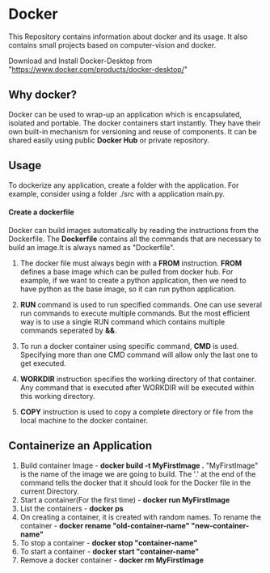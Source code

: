 # Docker 
This Repository contains information about docker and its usage. It also contains small projects based on computer-vision and docker. 

Download and Install Docker-Desktop from "https://www.docker.com/products/docker-desktop/"

## Why docker?
Docker can be used to wrap-up an application  which is encapsulated, isolated and portable. The docker containers start instantly. They have their own built-in mechanism for versioning and reuse of components. It can be shared easily using public **Docker Hub** or private repository. 

## Usage

To dockerize any application, create a folder with the application. For example, consider using a folder ./src with a application main.py. 

#### Create a dockerfile

Docker can build images automatically by reading the instructions from the Dockerfile. The **Dockerfile** contains all the commands that are necessary to build an image.It is always named as "Dockerfile".
1. The docker file must always begin with a **FROM** instruction. **FROM** defines a base image which can be pulled from docker hub. For example, if we want to create a python application, then we need to have python as the base image, so it can run python application.

2. **RUN** command is used to run specified commands. One can use several run commands to execute multiple commands. But the most efficient way is to use a single RUN command which contains multiple commands seperated by **&&**.

3. To run a docker container using specific command, **CMD** is used. Specifying more than one CMD command will allow only the last one to get executed. 

4. **WORKDIR** instruction specifies the working directory of that container. Any command that is executed after WORKDIR will be executed within this working directory.

5. **COPY** instruction is used to copy a complete directory or file from the local machine to the docker container. 

## Containerize an Application

1. Build container Image - **docker build -t MyFirstImage .** 
    "MyFirstImage" is the name of the image we are going to build. The '.' at the end of the command tells the docker that it should look for the Docker file in the current Directory. 
2. Start a container(For the first time) - **docker run MyFirstImage**
3. List the containers - **docker ps**
4. On creating a container, it is created with random names. To rename the container - **docker rename "old-container-name" "new-container-name"**
5. To stop a container - **docker stop "container-name"**
6. To start a container - **docker start "container-name"**
7. Remove a docker container - **docker rm MyFirstImage**
